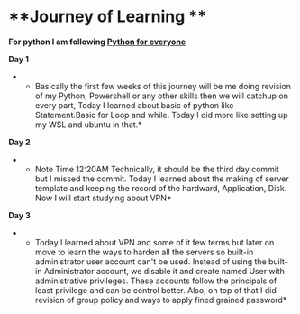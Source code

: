 # **Journey of Learning ** 

**For python I am following [Python for everyone](https://www.py4e.com/html3/02-variables)**

**Day 1** 
- * Basically the first few weeks of this journey will be me doing revision of my Python, Powershell or any other skills then we will catchup on every part, Today I learned about basic of python like Statement.Basic for Loop and while. Today I did more like setting up my WSL and ubuntu in that.*


**Day 2**

- * Note Time 12:20AM Technically, it should be the third day commit but I missed the commit. Today I learned about the making of server template and keeping the record of the hardward, Application, Disk. Now I will start studying about VPN*

**Day 3** 

- * Today I learned about VPN and some of it few terms but later on move to learn the ways to harden all the servers so built-in administrator user account can't be used. Instead of using the built-in Administrator account, we disable it and create named User with administrative privileges. These accounts follow the principals of least privilege and can be control better. Also, on top of that I did revision of group policy and ways to apply fined grained password* 
